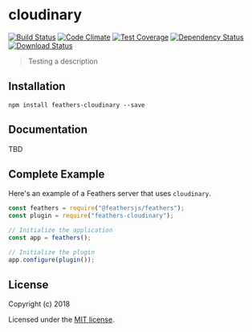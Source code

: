 # cloudinary

[![Build Status](https://travis-ci.org/feathersjs/plugins.png?branch=master)](https://travis-ci.org/feathersjs/plugins)
[![Code Climate](https://codeclimate.com/github/feathersjs/plugins/badges/gpa.svg)](https://codeclimate.com/github/feathersjs/plugins)
[![Test Coverage](https://codeclimate.com/github/feathersjs/plugins/badges/coverage.svg)](https://codeclimate.com/github/feathersjs/plugins/coverage)
[![Dependency Status](https://img.shields.io/david/feathersjs/plugins.svg?style=flat-square)](https://david-dm.org/feathersjs/plugins)
[![Download Status](https://img.shields.io/npm/dm/cloudinary.svg?style=flat-square)](https://www.npmjs.com/package/cloudinary)

> Testing a description

## Installation

```
npm install feathers-cloudinary --save
```

## Documentation

TBD

## Complete Example

Here's an example of a Feathers server that uses `cloudinary`.

```js
const feathers = require("@feathersjs/feathers");
const plugin = require("feathers-cloudinary");

// Initialize the application
const app = feathers();

// Initialize the plugin
app.configure(plugin());
```

## License

Copyright (c) 2018

Licensed under the [MIT license](LICENSE).
